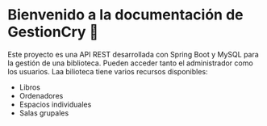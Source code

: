 # Bienvenido a la documentación de GestionCry 🚀

Este proyecto es una API REST desarrollada con Spring Boot y MySQL para la gestión de una biblioteca. Pueden acceder tanto el 
administrador como los usuarios. Laa bilioteca tiene varios recursos disponibles:
 - Libros
 - Ordenadores
 - Espacios individuales
 - Salas grupales
